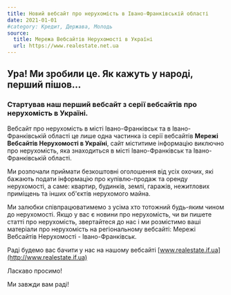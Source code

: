 ```yaml
---
title: Новий вебсайт про нерухомість в Івано-Франківській області
date: 2021-01-01
#category: Кредит, Держава, Молодь
source:
  title: Мережа Вебсайтів Нерухомості в Україні
  url: https://www.realestate.net.ua
---
```


## Ура! Ми зробили це. Як кажуть у народі, перший пішов...

### Стартував наш перший вебсайт з серії вебсайтів про нерухомість в Україні.

Вебсайт про нерухомість в місті Івано-Франківськ та в Івано-Франківській області це лише одна частинка із серії вебсайтів **Мережі Вебсайтів Нерухомості в Україні**, сайт міститиме інформацію виключно про нерухомість, яка знаходиться в місті Івано-Франківськ та Івано-Франківській області.

Ми розпочали приймати безкоштовні оголошення від усіх охочих, які бажають подати інформацію про купівлю-продаж та оренду нерухомості, а саме: квартир, будинків, землі, гаражів, нежитлових приміщень та інших об'єктів нерухомого майна.

Ми залюбки співпрацюватимемо з усіма хто тотожний будь-яким чином до нерухомості. Якщо у вас є новини про нерухомість, чи ви пишете статті про нерухомість, звертайтеся до нас і ми розмістимо ваші матеріали про нерухомість на регіональному вебсайті: Мережі Вебсайтів Нерухомості - Івано-Франківськ.

Раді будемо вас бачити у нас на нашому вебсайті [www.realestate.if.ua](http://www.realestate.if.ua)

Ласкаво просимо!

Ми завжди вам раді!
